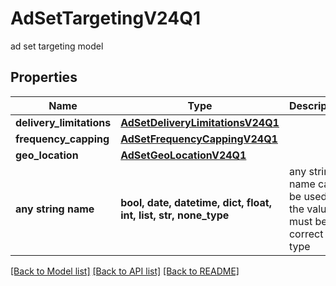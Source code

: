 # AdSetTargetingV24Q1

ad set targeting model

## Properties
Name | Type | Description | Notes
------------ | ------------- | ------------- | -------------
**delivery_limitations** | [**AdSetDeliveryLimitationsV24Q1**](AdSetDeliveryLimitationsV24Q1.md) |  | [optional] 
**frequency_capping** | [**AdSetFrequencyCappingV24Q1**](AdSetFrequencyCappingV24Q1.md) |  | [optional] 
**geo_location** | [**AdSetGeoLocationV24Q1**](AdSetGeoLocationV24Q1.md) |  | [optional] 
**any string name** | **bool, date, datetime, dict, float, int, list, str, none_type** | any string name can be used but the value must be the correct type | [optional]

[[Back to Model list]](../README.md#documentation-for-models) [[Back to API list]](../README.md#documentation-for-api-endpoints) [[Back to README]](../README.md)


